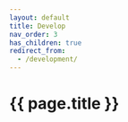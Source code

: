 ```yaml
---
layout: default
title: Develop
nav_order: 3
has_children: true
redirect_from:
  - /development/
---
```

# {{ page.title }}
